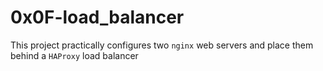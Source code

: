 # 0x0F-load_balancer
This project practically configures two `nginx` web servers and place
them behind a `HAProxy` load balancer
